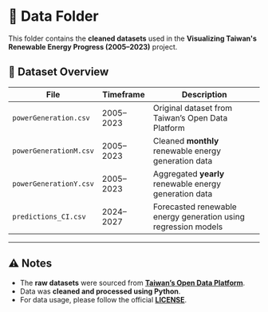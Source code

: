 # 📂 Data Folder  

This folder contains the **cleaned datasets** used in the **Visualizing Taiwan's Renewable Energy Progress (2005–2023)** project.  

## 📄 Dataset Overview  

| File | Timeframe | Description |
|------|----------|------------|
| `powerGeneration.csv` | 2005–2023 | Original dataset from Taiwan’s Open Data Platform |
| `powerGenerationM.csv` | 2005–2023 | Cleaned **monthly** renewable energy generation data |
| `powerGenerationY.csv` | 2005–2023 | Aggregated **yearly** renewable energy generation data |
| `predictions_CI.csv` | 2024–2027 | Forecasted renewable energy generation using regression models |

---

## ⚠️ Notes  

- The **raw datasets** were sourced from **[Taiwan’s Open Data Platform](http://data.gov.tw/en)**.  
- Data was **cleaned and processed using Python**.  
- For data usage, please follow the official **[LICENSE](https://data.gov.tw/en/licenses)**.  
